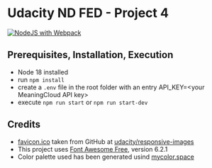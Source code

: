# Udacity ND FED - Project 4

[![NodeJS with Webpack](https://github.com/bausv/nd0011-04-evaluate-news-nlp-new/actions/workflows/webpack.yml/badge.svg?branch=master)](https://github.com/bausv/nd0011-04-evaluate-news-nlp-new/actions/workflows/webpack.yml)

## Prerequisites, Installation, Execution
* Node 18 installed
* run `npm install`
* create a `.env` file in the root folder with an entry API_KEY=\<your MeaningCloud API key>
* execute `npm run start` or `npm run start-dev`

## Credits

* [favicon.ico](src/server/img/favicon.ico) taken from GitHub at [udacity/responsive-images](https://github.com/udacity/responsive-images)
* This project uses [Font Awesome Free](https://fontawesome.com/), version 6.2.1
* Color palette used has been generated usind [mycolor.space](https://mycolor.space/?hex=%23ADD8E6&sub=1)

